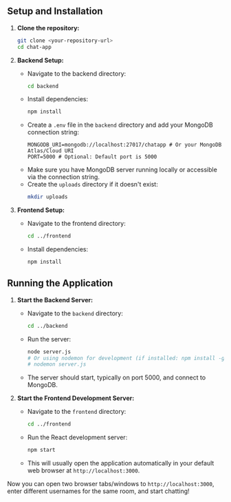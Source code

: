 ## Setup and Installation

1.  **Clone the repository:**
    ```bash
    git clone <your-repository-url>
    cd chat-app
    ```

2.  **Backend Setup:**
    *   Navigate to the backend directory:
        ```bash
        cd backend
        ```
    *   Install dependencies:
        ```bash
        npm install
        ```
    *   Create a `.env` file in the `backend` directory and add your MongoDB connection string:
        ```env
        MONGODB_URI=mongodb://localhost:27017/chatapp # Or your MongoDB Atlas/Cloud URI
        PORT=5000 # Optional: Default port is 5000
        ```
    *   Make sure you have MongoDB server running locally or accessible via the connection string.
    *   Create the `uploads` directory if it doesn't exist:
        ```bash
        mkdir uploads
        ```

3.  **Frontend Setup:**
    *   Navigate to the frontend directory:
        ```bash
        cd ../frontend
        ```
    *   Install dependencies:
        ```bash
        npm install
        ```

## Running the Application

1.  **Start the Backend Server:**
    *   Navigate to the `backend` directory:
        ```bash
        cd ../backend
        ```
    *   Run the server:
        ```bash
        node server.js
        # Or using nodemon for development (if installed: npm install -g nodemon)
        # nodemon server.js
        ```
    *   The server should start, typically on port 5000, and connect to MongoDB.

2.  **Start the Frontend Development Server:**
    *   Navigate to the `frontend` directory:
        ```bash
        cd ../frontend
        ```
    *   Run the React development server:
        ```bash
        npm start
        ```
    *   This will usually open the application automatically in your default web browser at `http://localhost:3000`.

Now you can open two browser tabs/windows to `http://localhost:3000`, enter different usernames for the same room, and start chatting!
